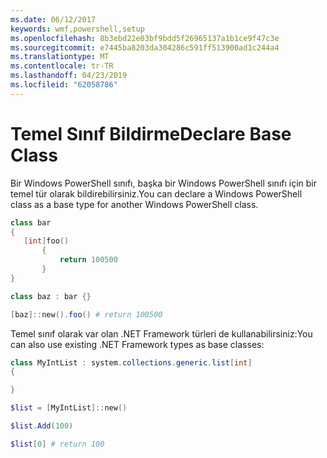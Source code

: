 ```yaml
---
ms.date: 06/12/2017
keywords: wmf,powershell,setup
ms.openlocfilehash: 8b3ebd22e03bf9bdd5f26965137a1b1ce9f47c3e
ms.sourcegitcommit: e7445ba8203da304286c591ff513900ad1c244a4
ms.translationtype: MT
ms.contentlocale: tr-TR
ms.lasthandoff: 04/23/2019
ms.locfileid: "62058786"
---
```

# <a name="declare-base-class"></a><span data-ttu-id="fc684-102">Temel Sınıf Bildirme</span><span class="sxs-lookup"><span data-stu-id="fc684-102">Declare Base Class</span></span>
<span data-ttu-id="fc684-103">Bir Windows PowerShell sınıfı, başka bir Windows PowerShell sınıfı için bir temel tür olarak bildirebilirsiniz.</span><span class="sxs-lookup"><span data-stu-id="fc684-103">You can declare a Windows PowerShell class as a base type for another Windows PowerShell class.</span></span>

```powershell
class bar
{
   [int]foo()
       {
           return 100500
       }
}

class baz : bar {}

[baz]::new().foo() # return 100500
```

<span data-ttu-id="fc684-104">Temel sınıf olarak var olan .NET Framework türleri de kullanabilirsiniz:</span><span class="sxs-lookup"><span data-stu-id="fc684-104">You can also use existing .NET Framework types as base classes:</span></span>

```powershell
class MyIntList : system.collections.generic.list[int]
{

}

$list = [MyIntList]::new()

$list.Add(100)

$list[0] # return 100
```
